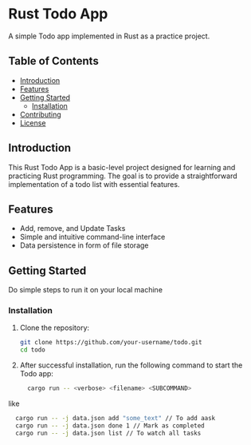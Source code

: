 # Rust Todo App

A simple Todo app implemented in Rust as a practice project.

## Table of Contents

- [Introduction](#introduction)
- [Features](#features)
- [Getting Started](#getting-started)
  - [Installation](#installation)
- [Contributing](#contributing)
- [License](#license)

## Introduction

This Rust Todo App is a basic-level project designed for learning and practicing Rust programming. The goal is to provide a straightforward implementation of a todo list with essential features.

## Features

- Add, remove, and Update Tasks
- Simple and intuitive command-line interface
- Data persistence in form of file storage

## Getting Started

Do simple steps to run it on your local machine

### Installation

1. Clone the repository:

   ```bash
   git clone https://github.com/your-username/todo.git
   cd todo

1. After successful installation, run the following command to start the Todo app:

   ```bash
     cargo run -- <verbose> <filename> <SUBCOMMAND>
like
   ```bash
     cargo run -- -j data.json add "some_text" // To add aask
     cargo run -- -j data.json done 1 // Mark as completed
     cargo run -- -j data.json list // To watch all tasks
